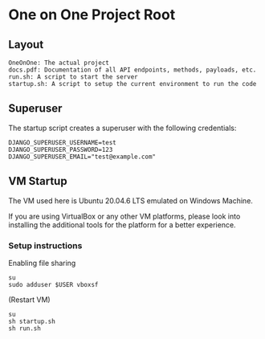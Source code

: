 # One on One Project Root

## Layout

```
OneOnOne: The actual project
docs.pdf: Documentation of all API endpoints, methods, payloads, etc.
run.sh: A script to start the server
startup.sh: A script to setup the current environment to run the code
```

## Superuser

The startup script creates a superuser with the following credentials: 

```
DJANGO_SUPERUSER_USERNAME=test
DJANGO_SUPERUSER_PASSWORD=123
DJANGO_SUPERUSER_EMAIL="test@example.com"
```

## VM Startup

The VM used here is Ubuntu 20.04.6 LTS emulated on Windows Machine. 

If you are using VirtualBox or any other VM platforms, please look into installing the additional tools for the platform for a better experience. 

### Setup instructions

Enabling file sharing
```
su
sudo adduser $USER vboxsf
```

(Restart VM)

```
su
sh startup.sh
sh run.sh
```